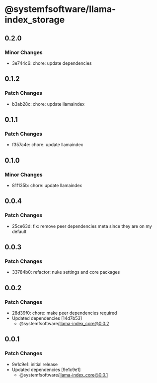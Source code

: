 # @systemfsoftware/llama-index_storage

## 0.2.0

### Minor Changes

- 3e744c6: chore: update dependencies

## 0.1.2

### Patch Changes

- b3ab28c: chore: update llamaindex

## 0.1.1

### Patch Changes

- f357a4e: chore: update llamaindex

## 0.1.0

### Minor Changes

- 81f135b: chore: update llamaindex

## 0.0.4

### Patch Changes

- 25ce63d: fix: remove peer dependencies meta since they are on my default

## 0.0.3

### Patch Changes

- 33784b0: refactor: nuke settings and core packages

## 0.0.2

### Patch Changes

- 28d39f0: chore: make peer dependencies required
- Updated dependencies [14d7b53]
  - @systemfsoftware/llama-index_core@0.0.2

## 0.0.1

### Patch Changes

- 9e1c9e1: initial release
- Updated dependencies [9e1c9e1]
  - @systemfsoftware/llama-index_core@0.0.1
